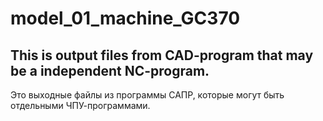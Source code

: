 # model_01_machine_GC370
## This is output files from CAD-program that may be a independent NC-program.
Это выходные файлы из программы САПР, которые могут быть отдельными ЧПУ-программами.
